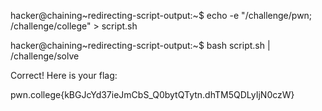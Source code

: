 hacker@chaining~redirecting-script-output:~$ echo -e "/challenge/pwn; /challenge/college" > script.sh

hacker@chaining~redirecting-script-output:~$ bash script.sh | /challenge/solve

Correct! Here is your flag:

pwn.college{kBGJcYd37ieJmCbS_Q0bytQTytn.dhTM5QDLyIjN0czW}
